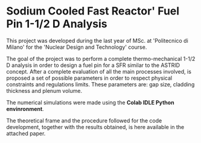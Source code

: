 # Sodium Cooled Fast Reactor' Fuel Pin 1-1/2 D Analysis
This project was developed during the last year of MSc. at 'Politecnico di Milano' for the 'Nuclear Design and Technology' course.

The goal of the project was to perform a complete thermo-mechanical 1-1/2 D analysis in order to design a fuel pin for a SFR similar to the ASTRID concept. After a complete evaluation of all the main processes involved, is proposed a set of possible parameters in order to respect physical constraints and regulations limits. These parameters are: gap size, cladding thickness and plenum volume.

The numerical simulations were made using the **Colab IDLE Python envinronment**.

The theoretical frame and the procedure followed for the code development, together with the results obtained, is here available in the attached paper.
